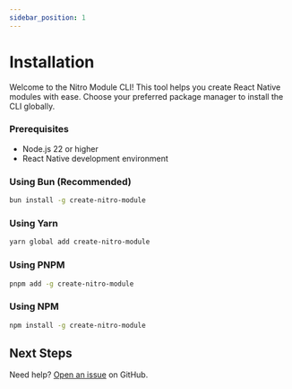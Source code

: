 ```yaml
---
sidebar_position: 1
---
```


# Installation

Welcome to the Nitro Module CLI! This tool helps you create React Native modules with ease. Choose your preferred package manager to install the CLI globally.

### Prerequisites

- Node.js 22 or higher
- React Native development environment

### Using Bun (Recommended)

```bash
bun install -g create-nitro-module
```

### Using Yarn

```bash
yarn global add create-nitro-module
```

### Using PNPM

```bash
pnpm add -g create-nitro-module
```

### Using NPM

```bash
npm install -g create-nitro-module
```

## Next Steps

Need help? [Open an issue](https://github.com/patrickkabwe/create-nitro-module/issues) on GitHub.
